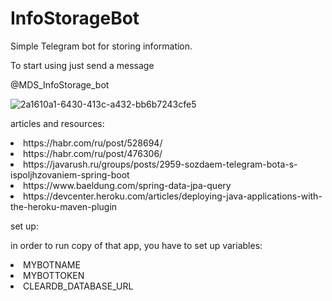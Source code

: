 # InfoStorageBot
Simple Telegram bot for storing information.

To start using just send a message

@MDS_InfoStorage_bot

![2a1610a1-6430-413c-a432-bb6b7243cfe5](https://user-images.githubusercontent.com/20901392/123169264-bbb4f380-d481-11eb-97a8-b11b8571079e.png)

articles and resources:
<li>https://habr.com/ru/post/528694/</li>
<li>https://habr.com/ru/post/476306/</li>
<li>https://javarush.ru/groups/posts/2959-sozdaem-telegram-bota-s-ispoljhzovaniem-spring-boot</li>
<li>https://www.baeldung.com/spring-data-jpa-query</li>
<li>https://devcenter.heroku.com/articles/deploying-java-applications-with-the-heroku-maven-plugin</li>

set up:

in order to run copy of that app, you have to set up variables:

<li>MYBOTNAME</li>
<li>MYBOTTOKEN</li>
<li>CLEARDB_DATABASE_URL</li>